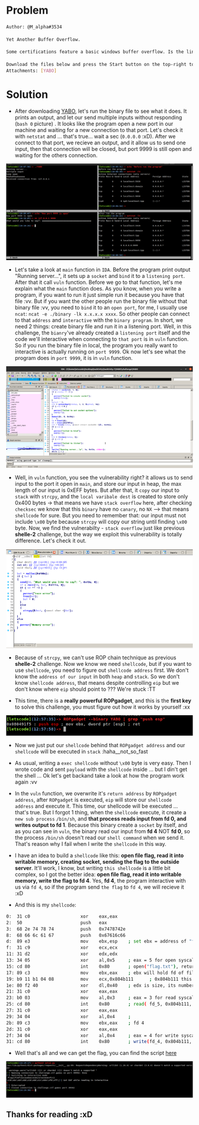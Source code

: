 # Problem

```sh
Author: @M_alpha#3534

Yet Another Buffer Overflow.

Some certifications feature a basic windows buffer overflow. Is the linux version really that different?

Download the files below and press the Start button on the top-right to begin this challenge.
Attachments: [YABO] 
```

# Solution
- After downloading [YABO](challenge/YABO), let's run the binary file to see what it does. It prints an output, and let our send multiple inputs without responding (`bash 0` picture) . It looks like the program open a new port in our machine and waiting for a new connection to that port. Let's check it with `netstat` and ... that's true... wait a sec (`0.0.0.0` :xD). After we connect to that port, we recieve an output, and it allow us to send one input, then that connection will be closed, but port 9999 is still open and waiting for the others connection.  


<img src="tmp/begin.png">

- Let's take a look at `main` function in `IDA`. Before the program print output "Running server...", it sets up a `socket` and `bind` it to a `listening port`. After that it call `vuln` function. Before we go to that function, let's me explain what the `main` function does. As you know, when you write a program, if you want to run it just simple run it because you have that file :vv. But if you want the other people run the binary file without that binary file :vv, you need to `bind` it to an `open port`, for me, I usually use `ncat`: `ncat -e ./binary -lk x.x.x.x xxxx`. So other people can connect to that `address` and `interactive` with the `binary program`. In short, we need 2 things: create binary file and run it in a listening port. Well, in this challenge, the `bianry`'ve already created a `listening port` itself and the code we'll interactive when connecting to `that port` is in `vuln` function. So if you run the binary file in local, the program you really want to interactive is actually running on `port 9999`. Ok now let's see what the program does in `port 9999`, it is in `vuln` function.

<img src="tmp/ida_main.png">


- Well, in `vuln` function, you see the vulnerability right? it allows us to send input to the port it open in `main`, and store our input in heap, the max length of our input is 0xEFF bytes. But after that, it `copy` our input to `stack` with `strcpy`, and the `local varibale dest` is created to store only 0x400 bytes -> that means we have `stack overflow` here, after checking `checksec` we know that this `binary` have no `canary`, no `NX` --> that means `shellcode` for sure. But you need to remember that: our input must not include `\x00` byte because `strcpy` will copy our string until finding `\x00` byte. Now, we find the vulnerabilty - `stack overflow` just like previous **shelle-2** challenge, but the way we exploit this vulnerability is totally difference. Let's check it out. 


<img src="tmp/vuln.png">


- Because of `strcpy`, we can't use ROP chain technique as previous **shelle-2** challenge. Now we know we need `shellcode`, but if you want to use `shellcode`, you need to figure out `shellcode address` first. We don't know the `address of our input` in both `heap` and `stack`. So we don't know `shellcode address`, that means despite controlling `eip` but we don't know where `eip` should point to ??? We're stuck :TT 

- This time, there is a **really powerful ROPgadget**, and this is the **first key** to solve this challenge, you must figure out how it works by yourself :xx

<img src="tmp/pushrsp.png">

- Now we just put our `shellcode` behind that `ROPgadget address` and our `shellcode` will be executed in `stack` :haha__not_so_fast

- As usual, writing a `exec shellcode` without `\x00` byte is very easy. Then I wrote code and sent `payload` with the `shellcode` inside ... but I din't get the shell ... Ok let's get backand  take a look at how the program work again :vv

- In the `vuln` function, we overwrite it's `return address` by `ROPgadget address`, after `ROPgadget` is executed, `eip` will store our `shellcode address` and execute it. This time, our shellcode will be executed ... that's true. But I forgot 1 thing, when the `shellcode` execute, it create a `new sub process` `/bin/sh`, and **that process reads input from fd 0, and writes output to fd 1**. Because this binary create a `socket` by itself, and as you can see in `vuln`, the binary read our input from **fd 4** NOT **fd 0**, so the process `/bin/sh` doesn't read our `shell command` when we send it. That's reason why I fail when I write the `shellcode` in this way.

- I have an idea to build a `shellcode` like this: **open file flag, read it into writable memory, creating socket, sending the flag to the outside server**. It'll work, I know, but writing `this shellcode` is a little bit complex, so I got the better idea: **open file flag, read it into writable memory, write the flag to fd 4**. Yes, **fd 4**, the program interactive with us via `fd 4`, so if the program send `the flag` to `fd 4`, we will recieve it :xD 

- And this is my `shellcode`:

```sh
0:  31 c0                   xor    eax,eax
2:  50                      push   eax
3:  68 2e 74 78 74          push   0x7478742e
8:  68 66 6c 61 67          push   0x67616c66
d:  89 e3                   mov    ebx,esp    ; set ebx = address of "flag.txt"
f:  31 c9                   xor    ecx,ecx
11: 31 d2                   xor    edx,edx
13: 34 05                   xor    al,0x5     ; eax = 5 for open syscall-32bit
15: cd 80                   int    0x80       ; open("flag.txt"), return value is **fd** of file flag.txt and its stored in eax
17: 89 c3                   mov    ebx,eax    ; ebx will hold fd of file flag.txt, if I am not wrong, its 5
19: b9 11 b1 04 08          mov    ecx,0x804b111      ; 0x804b111 this is a writable address
1e: 80 f2 40                xor    dl,0x40    ; edx is size, its number of byte in file flag.txt will stored in this address 0x804b111
21: 31 c0                   xor    eax,eax
23: b0 03                   mov    al,0x3     ; eax = 3 for read syscall-32bit
25: cd 80                   int    0x80       ; read( fd_5, 0x804b111, 0x40 )
27: 31 c0                   xor    eax,eax
29: 34 04                   xor    al,0x4     ; 
2b: 89 c3                   mov    ebx,eax    ; fd 4
2d: 31 c0                   xor    eax,eax
2f: 34 04                   xor    al,0x4     ; eax = 4 for write syscall-32bit, ecx and edx is the same as previous read syscall
31: cd 80                   int    0x80       ; write(fd_4, 0x804b111, 0x40)
```

- Well that's all and we can get the flag, you can find the script [here](solve/solve.py)

<img src="tmp/flag.png">


## Thanks for reading :xD